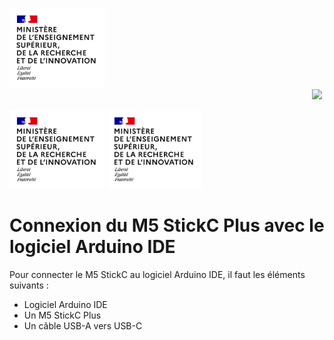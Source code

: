 <img src="Images/Logo_enseignement_sup.png" width="152">&nbsp;&nbsp;&nbsp;&nbsp;&nbsp;&nbsp;&nbsp;&nbsp;&nbsp;&nbsp;&nbsp;&nbsp;&nbsp;&nbsp;&nbsp;&nbsp;&nbsp;&nbsp;&nbsp;&nbsp;&nbsp;&nbsp;&nbsp;&nbsp;&nbsp;&nbsp;&nbsp;&nbsp;&nbsp;&nbsp;&nbsp;&nbsp;&nbsp;&nbsp;&nbsp;&nbsp;&nbsp;&nbsp;&nbsp;&nbsp;&nbsp;&nbsp;&nbsp;&nbsp;&nbsp;&nbsp;&nbsp;&nbsp;&nbsp;&nbsp;&nbsp;&nbsp;&nbsp;&nbsp;&nbsp;&nbsp;&nbsp;&nbsp;&nbsp;&nbsp;&nbsp;&nbsp;&nbsp;&nbsp;&nbsp;&nbsp;&nbsp;&nbsp;&nbsp;&nbsp;&nbsp;&nbsp;&nbsp;&nbsp;&nbsp;&nbsp;&nbsp;&nbsp;&nbsp;&nbsp;&nbsp;&nbsp;&nbsp;&nbsp;&nbsp;&nbsp;&nbsp;&nbsp;&nbsp;&nbsp;&nbsp;&nbsp;&nbsp;&nbsp;&nbsp;&nbsp;&nbsp;&nbsp;&nbsp;&nbsp;&nbsp;&nbsp;&nbsp;&nbsp;&nbsp;&nbsp;&nbsp;&nbsp;&nbsp;&nbsp;&nbsp;&nbsp;&nbsp;&nbsp;&nbsp;&nbsp;&nbsp;&nbsp;&nbsp;&nbsp;&nbsp;&nbsp;&nbsp;<img src="Images/Logo_Université_de_Haute-Alsace_-_UHA.png" width="330">



<img src="https://github.com/ErenS61/SAE4-BRAS-ROBOT-M5STACK/blob/main/Images/Logo_enseignement_sup.png" width="152">

<img src="Images/Logo enseignement sup.png" width="152">

# Connexion du M5 StickC Plus avec le logiciel Arduino IDE

Pour connecter le M5 StickC au logiciel Arduino IDE, il faut les éléments suivants :
- Logiciel Arduino IDE
- Un M5 StickC Plus
- Un câble USB-A vers  USB-C
